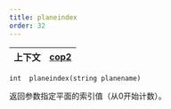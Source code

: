```yaml
---
title: planeindex
order: 32
---
```

| 上下文 | [cop2](../contexts/cop2.html) |
| --- | --- |

`int  planeindex(string planename)`

返回参数指定平面的索引值（从0开始计数）。

